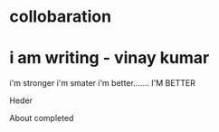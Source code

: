 # collobaration

# i am writing - vinay kumar

i'm stronger i'm smater i'm better....... I'M BETTER

Heder

About completed
